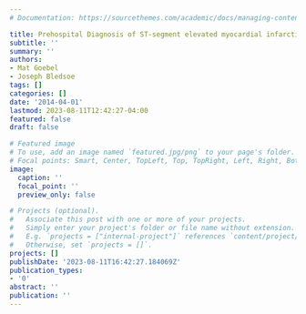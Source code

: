 ```yaml
---
# Documentation: https://sourcethemes.com/academic/docs/managing-content/

title: Prehospital Diagnosis of ST-segment elevated myocardial infarction
subtitle: ''
summary: ''
authors:
- Mat Goebel
- Joseph Bledsoe
tags: []
categories: []
date: '2014-04-01'
lastmod: 2023-08-11T12:42:27-04:00
featured: false
draft: false

# Featured image
# To use, add an image named `featured.jpg/png` to your page's folder.
# Focal points: Smart, Center, TopLeft, Top, TopRight, Left, Right, BottomLeft, Bottom, BottomRight.
image:
  caption: ''
  focal_point: ''
  preview_only: false

# Projects (optional).
#   Associate this post with one or more of your projects.
#   Simply enter your project's folder or file name without extension.
#   E.g. `projects = ["internal-project"]` references `content/project/deep-learning/index.md`.
#   Otherwise, set `projects = []`.
projects: []
publishDate: '2023-08-11T16:42:27.184069Z'
publication_types:
- '0'
abstract: ''
publication: ''
---
```

